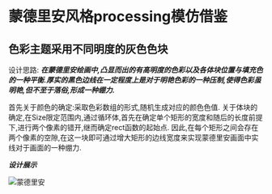 蒙德里安风格processing模仿借鉴
===============================

色彩主题采用不同明度的灰色色块
-------------------------

设计思路:
___在蒙德里安绘画中,凸显而出的有高明度的色彩以及各体块位置与填充色的一种平衡.厚实的黑色边线在一定程度上是对于明艳色彩的一种压制,使得色彩虽明艳,但不至于落俗,形成一种绷力.___

首先关于颜色的确定:采取色彩数组的形式,随机生成对应的颜色色值.
关于体块的确定,在Size限定范围内,通过循环体,首先在确定单个矩形的宽度和随后的长度前提下,进行两个像素的错开,继而确定rect函数的起始点.
因此,在每个矩形之间会存在两个像素的空隙,在这一块即可通过增大矩形的边线宽度来实现蒙德里安画面中实线对于画面的一种绷力.

***设计展示***


![蒙德里安](https://user-images.githubusercontent.com/85673360/141050448-ec2eb07e-a7d8-4ee0-bb4f-2d8172d43f6c.png)
